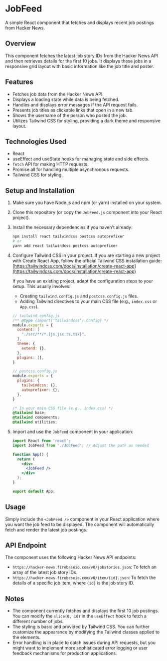 # JobFeed

A simple React component that fetches and displays recent job postings from Hacker News.

## Overview

This component fetches the latest job story IDs from the Hacker News API and then retrieves details for the first 10 jobs. It displays these jobs in a responsive grid layout with basic information like the job title and poster.

## Features

* Fetches job data from the Hacker News API.
* Displays a loading state while data is being fetched.
* Handles and displays error messages if the API request fails.
* Presents job titles as clickable links that open in a new tab.
* Shows the username of the person who posted the job.
* Utilizes Tailwind CSS for styling, providing a dark theme and responsive layout.

## Technologies Used

* React
* useEffect and useState hooks for managing state and side effects.
* `fetch` API for making HTTP requests.
* Promise.all for handling multiple asynchronous requests.
* Tailwind CSS for styling.

## Setup and Installation

1.  Make sure you have Node.js and npm (or yarn) installed on your system.
2.  Clone this repository (or copy the `JobFeed.js` component into your React project).
3.  Install the necessary dependencies if you haven't already:

    ```bash
    npm install react tailwindcss postcss autoprefixer
    # or
    yarn add react tailwindcss postcss autoprefixer
    ```

4.  Configure Tailwind CSS in your project. If you are starting a new project with Create React App, follow the official Tailwind CSS installation guide: [https://tailwindcss.com/docs/installation/create-react-app](https://tailwindcss.com/docs/installation/create-react-app)

    If you have an existing project, adapt the configuration steps to your setup. This usually involves:
    * Creating `tailwind.config.js` and `postcss.config.js` files.
    * Adding Tailwind directives to your main CSS file (e.g., `index.css` or `App.css`).

    ```javascript
    // tailwind.config.js
    /** @type {import('tailwindcss').Config} */
    module.exports = {
      content: [
        "./src/**/*.{js,jsx,ts,tsx}",
      ],
      theme: {
        extend: {},
      },
      plugins: [],
    }
    ```

    ```javascript
    // postcss.config.js
    module.exports = {
      plugins: {
        tailwindcss: {},
        autoprefixer: {},
      },
    }
    ```

    ```css
    /* In your main CSS file (e.g., index.css) */
    @tailwind base;
    @tailwind components;
    @tailwind utilities;
    ```

5.  Import and use the `JobFeed` component in your application:

    ```jsx
    import React from 'react';
    import JobFeed from './JobFeed'; // Adjust the path as needed

    function App() {
      return (
        <div>
          <JobFeed />
        </div>
      );
    }

    export default App;
    ```

## Usage

Simply include the `<JobFeed />` component in your React application where you want the job feed to be displayed. The component will automatically fetch and render the latest job postings.

## API Endpoint

The component uses the following Hacker News API endpoints:

* `https://hacker-news.firebaseio.com/v0/jobstories.json`: To fetch an array of the latest job story IDs.
* `https://hacker-news.firebaseio.com/v0/item/{id}.json`: To fetch the details of a specific job item, where `{id}` is the job story ID.

## Notes

* The component currently fetches and displays the first 10 job postings. You can modify the `slice(0, 10)` in the `useEffect` hook to fetch a different number of jobs.
* The styling is basic and provided by Tailwind CSS. You can further customize the appearance by modifying the Tailwind classes applied to the elements.
* Error handling is in place to catch issues during API requests, but you might want to implement more sophisticated error logging or user feedback mechanisms for production applications.
